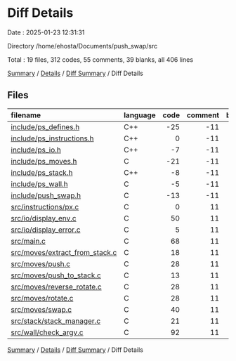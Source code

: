 # Diff Details

Date : 2025-01-23 12:31:31

Directory /home/ehosta/Documents/push_swap/src

Total : 19 files,  312 codes, 55 comments, 39 blanks, all 406 lines

[Summary](results.md) / [Details](details.md) / [Diff Summary](diff.md) / Diff Details

## Files
| filename | language | code | comment | blank | total |
| :--- | :--- | ---: | ---: | ---: | ---: |
| [include/ps\_defines.h](/include/ps_defines.h) | C++ | -25 | -11 | -5 | -41 |
| [include/ps\_instructions.h](/include/ps_instructions.h) | C++ | 0 | -11 | -2 | -13 |
| [include/ps\_io.h](/include/ps_io.h) | C++ | -7 | -11 | -4 | -22 |
| [include/ps\_moves.h](/include/ps_moves.h) | C | -21 | -11 | -5 | -37 |
| [include/ps\_stack.h](/include/ps_stack.h) | C++ | -8 | -11 | -4 | -23 |
| [include/ps\_wall.h](/include/ps_wall.h) | C | -5 | -11 | -4 | -20 |
| [include/push\_swap.h](/include/push_swap.h) | C | -13 | -11 | -4 | -28 |
| [src/instructions/px.c](/src/instructions/px.c) | C | 0 | 11 | 2 | 13 |
| [src/io/display\_env.c](/src/io/display_env.c) | C | 50 | 11 | 6 | 67 |
| [src/io/display\_error.c](/src/io/display_error.c) | C | 5 | 11 | 3 | 19 |
| [src/main.c](/src/main.c) | C | 68 | 11 | 8 | 87 |
| [src/moves/extract\_from\_stack.c](/src/moves/extract_from_stack.c) | C | 18 | 11 | 4 | 33 |
| [src/moves/push.c](/src/moves/push.c) | C | 28 | 11 | 8 | 47 |
| [src/moves/push\_to\_stack.c](/src/moves/push_to_stack.c) | C | 13 | 11 | 4 | 28 |
| [src/moves/reverse\_rotate.c](/src/moves/reverse_rotate.c) | C | 28 | 11 | 4 | 43 |
| [src/moves/rotate.c](/src/moves/rotate.c) | C | 28 | 11 | 4 | 43 |
| [src/moves/swap.c](/src/moves/swap.c) | C | 40 | 11 | 7 | 58 |
| [src/stack/stack\_manager.c](/src/stack/stack_manager.c) | C | 21 | 11 | 6 | 38 |
| [src/wall/check\_argv.c](/src/wall/check_argv.c) | C | 92 | 11 | 11 | 114 |

[Summary](results.md) / [Details](details.md) / [Diff Summary](diff.md) / Diff Details